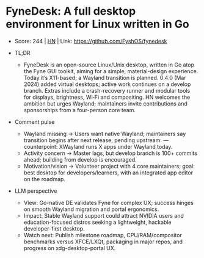 # FyneDesk: A full desktop environment for Linux written in Go

- Score: 244 | [HN](https://news.ycombinator.com/item?id=45458122) | Link: https://github.com/FyshOS/fynedesk

- TL;DR
  - FyneDesk is an open-source Linux/Unix desktop, written in Go atop the Fyne GUI toolkit, aiming for a simple, material-design experience. Today it’s X11-based; a Wayland transition is planned. 0.4.0 (Mar 2024) added virtual desktops; active work continues on a develop branch. Extras include a crash-recovery runner and modular tools for displays, brightness, Wi‑Fi and compositing. HN welcomes the ambition but urges Wayland; maintainers invite contributions and sponsorships from a four-person core team.

- Comment pulse
  - Wayland missing → Users want native Wayland; maintainers say transition begins after next release, pending upstream. — counterpoint: XWayland runs X apps under Wayland today.
  - Activity concern → Master lags, but develop branch is 100+ commits ahead; building from develop is encouraged.
  - Motivation/vision → Volunteer project with 4 core maintainers; goal: best desktop for developers/learners, with an integrated app editor on the roadmap.

- LLM perspective
  - View: Go-native DE validates Fyne for complex UX; success hinges on smooth Wayland migration and portal ergonomics.
  - Impact: Stable Wayland support could attract NVIDIA users and education-focused distros seeking a lightweight, hackable developer-first desktop.
  - Watch next: Publish milestone roadmap, CPU/RAM/compositor benchmarks versus XFCE/LXQt, packaging in major repos, and progress on xdg-desktop-portal UX.
